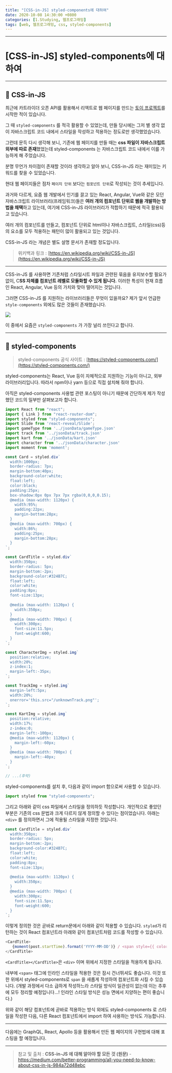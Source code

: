 ```yaml
---
title: "[CSS-in-JS] styled-components에 대하여"
date: 2020-10-08 14:30:00 +0800
categories: [1.Studying, 웹프로그래밍]
tags: [web, 웹프로그래밍, css, styled-components]
---
```




------

# **[CSS-in-JS] styled-components에 대하여**


------

## **🎯 CSS-in-JS**

최근에 카트라이더 오픈 API를 활용해서 리액트로 웹 페이지를 만드는 [토이 프로젝트](https://github.com/chanhuiseok/kartinfo)를 시작한 적이 있습니다.

그 때 `styled-components` 를 적극 활용할 수 있었는데, 만들 당시에는 그저 별 생각 없이 자바스크립트 코드 내에서 스타일을 작성하고 적용하는 정도로만 생각했었습니다.

그런데 문득 다시 생각해 보니, 기존에 웹 페이지를 만들 때는 **css 파일이 자바스크립트 외부에 따로 존재**했었는데 styled-components 는 자바스크립트 코드 내에서 이를 가능하게 해 주었습니다.

분명 무언가 차이점이 존재할 것이라 생각하고 알아 보니, CSS-in-JS 라는 재미있는 키워드를 찾을 수 있었습니다.

현대 웹 페이지들은 점차 `페이지 단위` 보다는 `컴포넌트 단위`로 작성되는 것이 추세입니다.

과거와 다르게, 요즘 웹 개발에서 인기를 끌고 있는 React, Angular, Vue와 같은 모던 자바스크립트 라이브러리(프레임워크)들은 **여러 개의 컴포넌트 단위로 웹을 개발하는 방법을 채택**하고 있는데, 여기에 CSS-in-JS 라이브러리가 적합하기 때문에 적극 활용되고 있습니다.

여러 개의 컴포넌트를 만들고, 컴포넌트 단위로 html이나 자바스크립트, 스타일(css)등의 요소를 모두 적용하는 패턴이 많이 활용되고 있는 것입니다. 

CSS-in-JS 라는 개념은 별도 설명 문서가 존재할 정도입니다.

> 위키백과 링크 : [https://en.wikipedia.org/wiki/CSS-in-JS](https://en.wikipedia.org/wiki/CSS-in-JS)

------

CSS-in-JS 를 사용하면 기존처럼 스타일시트 파일과 관련된 묶음을 유지보수할 필요가 없이, C**SS 자체를 컴포넌트 레벨로 모듈화할 수 있게 됩니다.** 이러한 특성이 현재 흐름인 React, Angular, Vue 등의 가치와 맞아 떨어지는 것입니다.

그러면 CSS-in-JS 를 지원하는 라이브러리들은 무엇이 있을까요? 제가 앞서 언급한 `style-components` 외에도 많은 것들이 존재했습니다.

![](https://miro.medium.com/max/700/1*xXIXJeI3l6_k-rXg6cqNjw.png)

이 중에서 요즘은 `styled-components` 가 가장 널리 쓰인다고 합니다.

------

## **🎯 styled-components**

> styled-components 공식 사이트 : [https://styled-components.com/](https://styled-components.com/)

styled-components는 React, Vue 등이 자체적으로 지원하는 기능이 아니고, 외부 라이브러리입니다. 따라서 npm이나 yarn 등으로 직접 설치해 줘야 합니다.

아직은 styled-components 사용법 관련 포스팅이 아니기 때문에 간단하게 제가 작성했던 코드의 일부만 살펴보고자 합니다.

```javascript
import React from "react";
import { Link } from "react-router-dom";
import styled from "styled-components";
import Slide from 'react-reveal/Slide';
import gameType from '../jsonData/gameType.json'
import track from '../jsonData/track.json'
import kart from '../jsonData/kart.json'
import character from '../jsonData/character.json'
import moment from 'moment';

const Card = styled.div`
  width:1000px;
  border-radius: 7px;
  margin-bottom:40px;
  background-color:white;
  float:left;
  color:black;
  padding:25px; 
  box-shadow:0px 0px 7px 7px rgba(0,0,0,0.15);
  @media (max-width: 1120px) {
    width:95%;
    padding:22px;
    margin-bottom:28px;
  }
  @media (max-width: 700px) {
    width:86%;
    padding:25px;
    margin-bottom:28px;
  }
`;

const CardTitle = styled.div`
  width:350px;
  border-radius: 5px;
  margin-bottom:-2px;
  background-color:#324B7C;
  float:left;
  color:white;
  padding:8px; 
  font-size:13px;
  
  @media (max-width: 1120px) {
    width:350px;
  }
  @media (max-width: 700px) {
    width:300px;
    font-size:11.5px;
    font-weight:600;
  }
`;

const CharacterImg = styled.img`
  position:relative;
  width:20%;
  z-index:1;
  margin-left:-35px;
`;

const TrackImg = styled.img`
  margin-left:5px;
  width:20%;
  onerror='this.src="/unknownTrack.png"';
`;

const KartImg = styled.img`
  position:relative;
  width:17%;
  z-index:0;
  margin-left:-100px;
  @media (max-width: 1120px) {
    margin-left:-60px;
  }
  @media (max-width: 700px) {
    margin-left:-40px;
  }
`;

// ...(후략)
```

styled-components를 설치 후, 다음과 같이 import 함으로써 사용할 수 있습니다.

```javascript
import styled from "styled-components";
```

그리고 아래와 같이 css 파일에서 스타일을 정의하듯 작성합니다. 개인적으로 좋았던 부분은 기존의 css 문법과 크게 다르지 않게 정의할 수 있다는 점이었습니다. 아래는 `<div>` 를 정의하면서 그에 적용될 스타일을 지정한 것입니다.

```javascript
const CardTitle = styled.div`
  width:350px;
  border-radius: 5px;
  margin-bottom:-2px;
  background-color:#324B7C;
  float:left;
  color:white;
  padding:8px; 
  font-size:13px;
  
  @media (max-width: 1120px) {
    width:350px;
  }
  @media (max-width: 700px) {
    width:300px;
    font-size:11.5px;
    font-weight:600;
  }
`;
```

이렇게 정의한 것은 곧바로 return문에서 아래와 같이 적용할 수 있습니다. `styled`가 리턴하는 것이 React 컴포넌트라 아래와 같이 컴포넌트처럼 코드를 작성할 수 있습니다.

```javascript
<CardTitle>
   {moment(post.startTime).format('YYYY-MM-DD')} / <span style={{ color: '#FCD968' }}>{findCharacterName(post.character)}</span> 착용 / <span style={{ color: '#61E9B4' }}> {findKartName(post.player.kart)} </span>탑승
</CardTitle>
```

`<CardTitle></CardTitle>`은 `<div>` 이며 위에서 지정한 스타일을 적용하게 됩니다.

내부에 `<span>` 태그에 인라인 스타일을 적용한 것은 잠시 건너뛰셔도 좋습니다. 이것 또한 위에서 styled-components로 `span` 을 새롭게 작성하여 컴포넌트화 시킬 수 있습니다. (개발 과정에서 다소 급하게 작성하느라 스타일 방식이 일관성이 없는데 이는 추후에 모두 정리할 예정입니다...! 인라인 스타일 방식은 성능 면에서 지양하는 편이 좋습니다.)

위와 같이 해당 컴포넌트에 곧바로 적용하는 방식 외에도 styled-components 로 스타일을 작성한 다음, 다른 React 컴포넌트에서 import 하여 사용하는 방식도 가능합니다.

------

다음에는 GraphQL, React, Apollo 등을 활용해서 만든 웹 페이지의 구현법에 대해 포스팅을 할 예정입니다. 

------



> 참고 및 출처 : **CSS-in-JS 에 대해 알아야 할 모든 것 (원문)** - https://medium.com/better-programming/all-you-need-to-know-about-css-in-js-984a72d48ebc